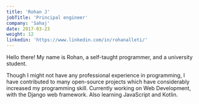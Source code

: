 ```yaml
---
title: 'Rohan J'
jobTitle: 'Principal engineer'
company: 'Sahaj'
date: 2017-03-23
weight: 12
linkedin: 'https://www.linkedin.com/in/rohanalleti/'
---
```


Hello there! My name is Rohan, a self-taught programmer, and a university student.

Though I might not have any professional experience in programming, I have contributed to many open-source projects which have considerably increased my programming skill.
Currently working on Web Development, with the Django web framework.
Also learning JavaScript and Kotlin.
